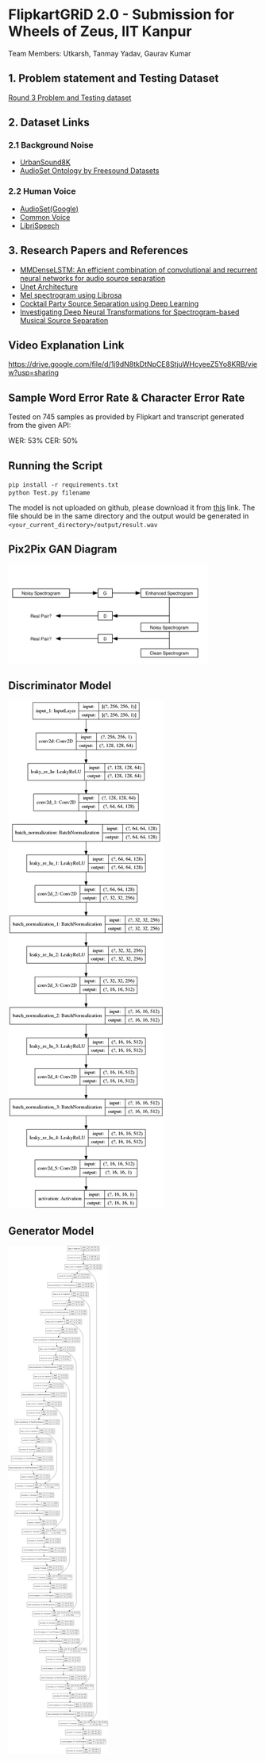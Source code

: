 # FlipkartGRiD 2.0 - Submission for Wheels of Zeus, IIT Kanpur
Team Members: Utkarsh, Tanmay Yadav, Gaurav Kumar

## 1. Problem statement and Testing Dataset

[Round 3 Problem and Testing dataset](https://drive.google.com/file/d/1jqy-HowmuFyjAg4JJGNMoFHqkVBlwyl9/view?usp=sharing)


## 2. Dataset Links

### 2.1 Background Noise

- [UrbanSound8K](https://urbansounddataset.weebly.com/urbansound8k.html)
- [AudioSet Ontology by Freesound Datasets](https://annotator.freesound.org/fsd/)

### 2.2 Human Voice
- [AudioSet(Google)](https://research.google.com/audioset/)
- [Common Voice](https://voice.mozilla.org/en/datasets)
- [LibriSpeech](http://www.openslr.org/12/)

## 3. Research Papers and References

- [MMDenseLSTM: An efficient combination of convolutional and recurrent neural networks for audio source separation](https://arxiv.org/abs/1805.02410)
- [Unet Architecture](https://towardsdatascience.com/understanding-semantic-segmentation-with-unet-6be4f42d4b47)
- [Mel spectrogram using Librosa](https://towardsdatascience.com/getting-to-know-the-mel-spectrogram-31bca3e2d9d0)
- [Cocktail Party Source Separation using Deep Learning](https://www.mathworks.com/help/deeplearning/ug/cocktail-party-source-separation-using-deep-learning-networks.html)
- [Investigating Deep Neural Transformations for Spectrogram-based Musical Source Separation](https://arxiv.org/abs/1912.02591)

## Video Explanation Link
https://drive.google.com/file/d/1j9dN8tkDtNpCE8StjuWHcyeeZ5Yo8KRB/view?usp=sharing


## Sample Word Error Rate & Character Error Rate

Tested on 745 samples as provided by Flipkart and transcript generated from the given API:

WER: 53%
CER: 50%

## Running the Script
```
pip install -r requirements.txt
python Test.py filename
```
The model is not uploaded on github, please download it from [this](https://drive.google.com/file/d/13b9FTOAF5rJMY52p8siBt8NxvpEcYAZW/view?usp=sharing) link.
The file should be in the same directory and the output would be generated in `<your_current_directory>/output/result.wav`

## Pix2Pix GAN Diagram
![gan](https://github.com/utkarsh530/FlipkartGRiDWoZ/blob/master/model_training/Screenshot%20from%202020-08-09%2013-14-35.png)
## Discriminator Model
![disc_model](https://github.com/utkarsh530/FlipkartGRiDWoZ/blob/master/model_training/discriminator_model.png)
## Generator Model
![gen_model](https://github.com/utkarsh530/FlipkartGRiDWoZ/blob/master/model_training/generator_model.png)
